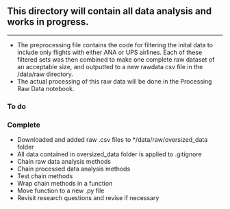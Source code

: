 ## **This directory will contain all data analysis and works in progress.**
---

+ The preprocessing file contains the code for filtering the inital data to include only flights with either ANA or UPS airlines. Each of these filtered sets was then combined to make one complete raw dataset of an acceptable size, and outputted to a new rawdata csv file in the /data/raw directory.
+ The actual processing of this raw data will be done in the Processing Raw Data notebook.

### To do

### Complete 
+ Downloaded and added raw .csv files to */data/raw/oversized_data folder 
+ All data contained in oversized_data folder is applied to .gitignore 
+ Chain raw data analysis methods
+ Chain processed data analysis methods
+ Test chain methods
+ Wrap chain methods in a function 
+ Move function to a new .py file
+ Revisit research questions and revise if necessary

